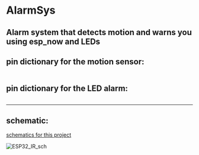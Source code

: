 # AlarmSys

## Alarm system that detects motion and warns you using esp_now and LEDs

## pin dictionary for the motion sensor:
```

```

## pin dictionary for the LED alarm:
```

```

---

## schematic:
[schematics for this project](schematic/)

![ESP32_IR_sch](https://user-images.githubusercontent.com/57007730/188317314-0702bd84-12a0-4374-9dfc-1e52af56db75.png)

